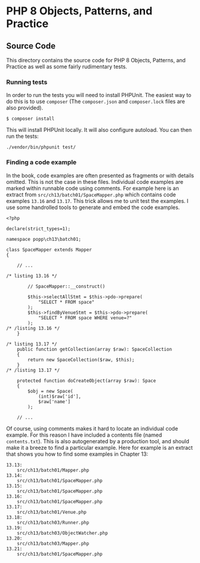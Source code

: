 # PHP 8 Objects, Patterns, and Practice

## Source Code

This directory contains the source code for PHP 8 Objects, Patterns, and Practice as well as some fairly rudimentary tests.

### Running tests

In order to run the tests you will need to install PHPUnit. The easiest way to do this is to use `composer` (The `composer.json` and `composer.lock` files are also provided).

```
$ composer install
```

This will install PHPUnit locally. It will also configure autoload. You can then run the tests:

```
./vendor/bin/phpunit test/
```

### Finding a code example

In the book, code examples are often presented as fragments or with details omitted. This is not the case in these files. Individual code examples are marked within runnable code using comments. For example here is an extract from `src/ch13/batch01/SpaceMapper.php` which contains code examples `13.16` and `13.17`. This trick allows me to unit test the examples. I use some handrolled tools to generate and embed the code examples.

```
<?php

declare(strict_types=1);

namespace popp\ch13\batch01;

class SpaceMapper extends Mapper
{

    // ...

/* listing 13.16 */

        // SpaceMapper::__construct()

        $this->selectAllStmt = $this->pdo->prepare(
            "SELECT * FROM space"
        );
        $this->findByVenueStmt = $this->pdo->prepare(
            "SELECT * FROM space WHERE venue=?"
        );
/* /listing 13.16 */
    }

/* listing 13.17 */
    public function getCollection(array $raw): SpaceCollection
    {
        return new SpaceCollection($raw, $this);
    }
/* /listing 13.17 */

    protected function doCreateObject(array $raw): Space
    {
        $obj = new Space(
            (int)$raw['id'],
            $raw['name']
        );

    // ...
```

Of course, using comments makes it hard to locate an individual code example. For this reason I have included a contents file (named `contents.txt`). This is also autogenerated by a production tool, and should make it a breeze to find a particular example. Here for example is an extract that shows you how to find some examples in Chapter 13:

```
13.13: 
    src/ch13/batch01/Mapper.php
13.14: 
    src/ch13/batch01/SpaceMapper.php
13.15: 
    src/ch13/batch01/SpaceMapper.php
13.16: 
    src/ch13/batch01/SpaceMapper.php
13.17: 
    src/ch13/batch01/Venue.php
13.18: 
    src/ch13/batch03/Runner.php
13.19: 
    src/ch13/batch03/ObjectWatcher.php
13.20: 
    src/ch13/batch03/Mapper.php
13.21: 
    src/ch13/batch01/SpaceMapper.php
```
